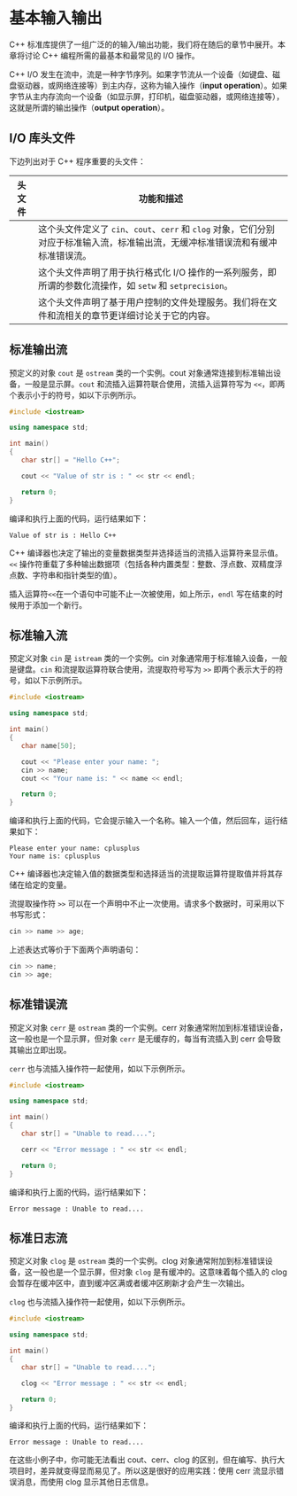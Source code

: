 # 基本输入输出

C++ 标准库提供了一组广泛的的输入/输出功能，我们将在随后的章节中展开。本章将讨论 C++ 编程所需的最基本和最常见的 I/O 操作。

C++ I/O 发生在流中，流是一种字节序列。如果字节流从一个设备（如键盘、磁盘驱动器，或网络连接等）到主内存，这称为输入操作（**input operation**）。如果字节从主内存流向一个设备（如显示屏，打印机，磁盘驱动器，或网络连接等），这就是所谓的输出操作（**output operation**）。

## I/O 库头文件

下边列出对于 C++ 程序重要的头文件：

| 头文件     | 功能和描述                                                   |
| ---------- | ------------------------------------------------------------ |
| <iostream> | 这个头文件定义了 `cin`、`cout`、`cerr` 和 `clog` 对象，它们分别对应于标准输入流，标准输出流，无缓冲标准错误流和有缓冲标准错误流。 |
| <iomanip>  | 这个头文件声明了用于执行格式化 I/O 操作的一系列服务，即所谓的参数化流操作，如 `setw` 和 `setprecision`。 |
| <fstream>  | 这个头文件声明了基于用户控制的文件处理服务。我们将在文件和流相关的章节更详细讨论关于它的内容。 |

## 标准输出流

预定义的对象 `cout` 是 `ostream` 类的一个实例。cout 对象通常连接到标准输出设备，一般是显示屏。`cout` 和流插入运算符联合使用，流插入运算符写为 `<<`，即两个表示小于的符号，如以下示例所示。

```c++
#include <iostream>

using namespace std;

int main()
{
   char str[] = "Hello C++";

   cout << "Value of str is : " << str << endl;

   return 0;
}
```

编译和执行上面的代码，运行结果如下：

```
Value of str is : Hello C++
```

C++ 编译器也决定了输出的变量数据类型并选择适当的流插入运算符来显示值。`<<` 操作符重载了多种输出数据项（包括各种内置类型：整数、浮点数、双精度浮点数、字符串和指针类型的值）。

插入运算符`<<`在一个语句中可能不止一次被使用，如上所示，`endl` 写在结束的时候用于添加一个新行。

## 标准输入流

预定义对象 `cin` 是 `istream` 类的一个实例。cin 对象通常用于标准输入设备，一般是键盘。`cin` 和流提取运算符联合使用，流提取符号写为 `>>` 即两个表示大于的符号，如以下示例所示。

```c++
#include <iostream>

using namespace std;

int main()
{
   char name[50];

   cout << "Please enter your name: ";
   cin >> name;
   cout << "Your name is: " << name << endl;

   return 0;
}
```

编译和执行上面的代码，它会提示输入一个名称。输入一个值，然后回车，运行结果如下：

```
Please enter your name: cplusplus
Your name is: cplusplus
```

C++ 编译器也决定输入值的数据类型和选择适当的流提取运算符提取值并将其存储在给定的变量。

流提取操作符 `>>` 可以在一个声明中不止一次使用。请求多个数据时，可采用以下书写形式：

```c++
cin >> name >> age;
```

上述表达式等价于下面两个声明语句：

```c++
cin >> name;
cin >> age;
```

## 标准错误流

预定义对象 `cerr` 是 `ostream` 类的一个实例。cerr 对象通常附加到标准错误设备，这一般也是一个显示屏，但对象 `cerr` 是无缓存的，每当有流插入到 cerr 会导致其输出立即出现。

`cerr` 也与流插入操作符一起使用，如以下示例所示。

```c++
#include <iostream>

using namespace std;

int main()
{
   char str[] = "Unable to read....";

   cerr << "Error message : " << str << endl;

   return 0;
}
```

编译和执行上面的代码，运行结果如下：

```
Error message : Unable to read....
```

## 标准日志流

预定义对象 `clog` 是 `ostream` 类的一个实例。clog 对象通常附加到标准错误设备，这一般也是一个显示屏，但对象 `clog` 是有缓冲的。这意味着每个插入的 clog 会暂存在缓冲区中，直到缓冲区满或者缓冲区刷新才会产生一次输出。

`clog` 也与流插入操作符一起使用，如以下示例所示。

```c++
#include <iostream>

using namespace std;

int main()
{
   char str[] = "Unable to read....";

   clog << "Error message : " << str << endl;

   return 0;
}
```

编译和执行上面的代码，运行结果如下：

```
Error message : Unable to read....
```

在这些小例子中，你可能无法看出 cout、cerr、clog 的区别，但在编写、执行大项目时，差异就变得显而易见了。所以这是很好的应用实践：使用 cerr 流显示错误消息，而使用 clog 显示其他日志信息。